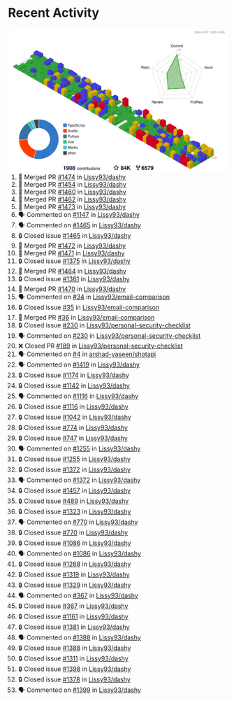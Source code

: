# Recent Activity

<!-- Summary card -->
<a href="https://github.com/Lissy93/Lissy93/blob/master/METRICS.md">
  <img
    align="right"
    width="500"
    alt="Profile data, generated with yoshi389111/github-profile-3d-contrib"
    src="https://raw.githubusercontent.com/Lissy93/Lissy93/master/profile-3d-contrib/profile-gitblock.svg"
  />
</a>

<!--START_SECTION:activity-->
1. 🎉 Merged PR [#1474](https://github.com/Lissy93/dashy/pull/1474) in [Lissy93/dashy](https://github.com/Lissy93/dashy)
2. 🎉 Merged PR [#1454](https://github.com/Lissy93/dashy/pull/1454) in [Lissy93/dashy](https://github.com/Lissy93/dashy)
3. 🎉 Merged PR [#1460](https://github.com/Lissy93/dashy/pull/1460) in [Lissy93/dashy](https://github.com/Lissy93/dashy)
4. 🎉 Merged PR [#1462](https://github.com/Lissy93/dashy/pull/1462) in [Lissy93/dashy](https://github.com/Lissy93/dashy)
5. 🎉 Merged PR [#1473](https://github.com/Lissy93/dashy/pull/1473) in [Lissy93/dashy](https://github.com/Lissy93/dashy)
6. 🗣 Commented on [#1147](https://github.com/Lissy93/dashy/issues/1147) in [Lissy93/dashy](https://github.com/Lissy93/dashy)
7. 🗣 Commented on [#1465](https://github.com/Lissy93/dashy/issues/1465) in [Lissy93/dashy](https://github.com/Lissy93/dashy)
8. 🔒 Closed issue [#1465](https://github.com/Lissy93/dashy/issues/1465) in [Lissy93/dashy](https://github.com/Lissy93/dashy)
9. 🎉 Merged PR [#1472](https://github.com/Lissy93/dashy/pull/1472) in [Lissy93/dashy](https://github.com/Lissy93/dashy)
10. 🎉 Merged PR [#1471](https://github.com/Lissy93/dashy/pull/1471) in [Lissy93/dashy](https://github.com/Lissy93/dashy)
11. 🔒 Closed issue [#1375](https://github.com/Lissy93/dashy/issues/1375) in [Lissy93/dashy](https://github.com/Lissy93/dashy)
12. 🎉 Merged PR [#1464](https://github.com/Lissy93/dashy/pull/1464) in [Lissy93/dashy](https://github.com/Lissy93/dashy)
13. 🔒 Closed issue [#1361](https://github.com/Lissy93/dashy/issues/1361) in [Lissy93/dashy](https://github.com/Lissy93/dashy)
14. 🎉 Merged PR [#1470](https://github.com/Lissy93/dashy/pull/1470) in [Lissy93/dashy](https://github.com/Lissy93/dashy)
15. 🗣 Commented on [#34](https://github.com/Lissy93/email-comparison/issues/34) in [Lissy93/email-comparison](https://github.com/Lissy93/email-comparison)
16. 🔒 Closed issue [#35](https://github.com/Lissy93/email-comparison/issues/35) in [Lissy93/email-comparison](https://github.com/Lissy93/email-comparison)
17. 🎉 Merged PR [#36](https://github.com/Lissy93/email-comparison/pull/36) in [Lissy93/email-comparison](https://github.com/Lissy93/email-comparison)
18. 🔒 Closed issue [#230](https://github.com/Lissy93/personal-security-checklist/issues/230) in [Lissy93/personal-security-checklist](https://github.com/Lissy93/personal-security-checklist)
19. 🗣 Commented on [#230](https://github.com/Lissy93/personal-security-checklist/issues/230) in [Lissy93/personal-security-checklist](https://github.com/Lissy93/personal-security-checklist)
20. ❌ Closed PR [#189](https://github.com/Lissy93/personal-security-checklist/pull/189) in [Lissy93/personal-security-checklist](https://github.com/Lissy93/personal-security-checklist)
21. 🗣 Commented on [#4](https://github.com/arshad-yaseen/shotapi/issues/4) in [arshad-yaseen/shotapi](https://github.com/arshad-yaseen/shotapi)
22. 🗣 Commented on [#1419](https://github.com/Lissy93/dashy/issues/1419) in [Lissy93/dashy](https://github.com/Lissy93/dashy)
23. 🔒 Closed issue [#1174](https://github.com/Lissy93/dashy/issues/1174) in [Lissy93/dashy](https://github.com/Lissy93/dashy)
24. 🔒 Closed issue [#1142](https://github.com/Lissy93/dashy/issues/1142) in [Lissy93/dashy](https://github.com/Lissy93/dashy)
25. 🗣 Commented on [#1116](https://github.com/Lissy93/dashy/issues/1116) in [Lissy93/dashy](https://github.com/Lissy93/dashy)
26. 🔒 Closed issue [#1116](https://github.com/Lissy93/dashy/issues/1116) in [Lissy93/dashy](https://github.com/Lissy93/dashy)
27. 🔒 Closed issue [#1042](https://github.com/Lissy93/dashy/issues/1042) in [Lissy93/dashy](https://github.com/Lissy93/dashy)
28. 🔒 Closed issue [#774](https://github.com/Lissy93/dashy/issues/774) in [Lissy93/dashy](https://github.com/Lissy93/dashy)
29. 🔒 Closed issue [#747](https://github.com/Lissy93/dashy/issues/747) in [Lissy93/dashy](https://github.com/Lissy93/dashy)
30. 🗣 Commented on [#1255](https://github.com/Lissy93/dashy/issues/1255) in [Lissy93/dashy](https://github.com/Lissy93/dashy)
31. 🔒 Closed issue [#1255](https://github.com/Lissy93/dashy/issues/1255) in [Lissy93/dashy](https://github.com/Lissy93/dashy)
32. 🔒 Closed issue [#1372](https://github.com/Lissy93/dashy/issues/1372) in [Lissy93/dashy](https://github.com/Lissy93/dashy)
33. 🗣 Commented on [#1372](https://github.com/Lissy93/dashy/issues/1372) in [Lissy93/dashy](https://github.com/Lissy93/dashy)
34. 🔒 Closed issue [#1457](https://github.com/Lissy93/dashy/issues/1457) in [Lissy93/dashy](https://github.com/Lissy93/dashy)
35. 🔒 Closed issue [#489](https://github.com/Lissy93/dashy/issues/489) in [Lissy93/dashy](https://github.com/Lissy93/dashy)
36. 🔒 Closed issue [#1323](https://github.com/Lissy93/dashy/issues/1323) in [Lissy93/dashy](https://github.com/Lissy93/dashy)
37. 🗣 Commented on [#770](https://github.com/Lissy93/dashy/issues/770) in [Lissy93/dashy](https://github.com/Lissy93/dashy)
38. 🔒 Closed issue [#770](https://github.com/Lissy93/dashy/issues/770) in [Lissy93/dashy](https://github.com/Lissy93/dashy)
39. 🔒 Closed issue [#1086](https://github.com/Lissy93/dashy/issues/1086) in [Lissy93/dashy](https://github.com/Lissy93/dashy)
40. 🗣 Commented on [#1086](https://github.com/Lissy93/dashy/issues/1086) in [Lissy93/dashy](https://github.com/Lissy93/dashy)
41. 🔒 Closed issue [#1268](https://github.com/Lissy93/dashy/issues/1268) in [Lissy93/dashy](https://github.com/Lissy93/dashy)
42. 🔒 Closed issue [#1319](https://github.com/Lissy93/dashy/issues/1319) in [Lissy93/dashy](https://github.com/Lissy93/dashy)
43. 🔒 Closed issue [#1329](https://github.com/Lissy93/dashy/issues/1329) in [Lissy93/dashy](https://github.com/Lissy93/dashy)
44. 🗣 Commented on [#367](https://github.com/Lissy93/dashy/issues/367) in [Lissy93/dashy](https://github.com/Lissy93/dashy)
45. 🔒 Closed issue [#367](https://github.com/Lissy93/dashy/issues/367) in [Lissy93/dashy](https://github.com/Lissy93/dashy)
46. 🔒 Closed issue [#1161](https://github.com/Lissy93/dashy/issues/1161) in [Lissy93/dashy](https://github.com/Lissy93/dashy)
47. 🔒 Closed issue [#1381](https://github.com/Lissy93/dashy/issues/1381) in [Lissy93/dashy](https://github.com/Lissy93/dashy)
48. 🗣 Commented on [#1388](https://github.com/Lissy93/dashy/issues/1388) in [Lissy93/dashy](https://github.com/Lissy93/dashy)
49. 🔒 Closed issue [#1388](https://github.com/Lissy93/dashy/issues/1388) in [Lissy93/dashy](https://github.com/Lissy93/dashy)
50. 🔒 Closed issue [#1311](https://github.com/Lissy93/dashy/issues/1311) in [Lissy93/dashy](https://github.com/Lissy93/dashy)
51. 🔒 Closed issue [#1398](https://github.com/Lissy93/dashy/issues/1398) in [Lissy93/dashy](https://github.com/Lissy93/dashy)
52. 🔒 Closed issue [#1378](https://github.com/Lissy93/dashy/issues/1378) in [Lissy93/dashy](https://github.com/Lissy93/dashy)
53. 🗣 Commented on [#1399](https://github.com/Lissy93/dashy/issues/1399) in [Lissy93/dashy](https://github.com/Lissy93/dashy)
<!--END_SECTION:activity-->
